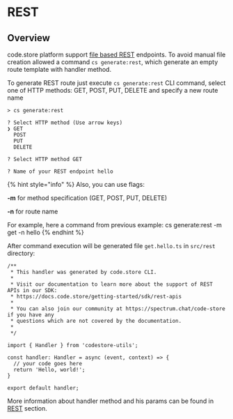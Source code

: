 # REST

## Overview

code.store platform support [file based REST](../services/rest.md) endpoints. To avoid manual file creation allowed a command `cs generate:rest`, which generate an empty route template with handler method.

To generate REST route just execute `cs generate:rest` CLI command, select one of HTTP methods: GET, POST, PUT, DELETE and specify a new route name

```text
> cs generate:rest

? Select HTTP method (Use arrow keys)
❯ GET 
  POST 
  PUT 
  DELETE 
  
? Select HTTP method GET

? Name of your REST endpoint hello
```

{% hint style="info" %}
Also, you can use flags:

**-m** for method specification \(GET, POST, PUT, DELETE\)

**-n** for route name

For example, here a command from previous example: cs generate:rest -m get -n hello
{% endhint %}

After command execution will be generated file `get.hello.ts` in `src/rest` directory:

```text
/**
 * This handler was generated by code.store CLI.
 *
 * Visit our documentation to learn more about the support of REST APIs in our SDK:
 * https://docs.code.store/getting-started/sdk/rest-apis
 *
 * You can also join our community at https://spectrum.chat/code-store if you have any
 * questions which are not covered by the documentation.
 *
 */

import { Handler } from 'codestore-utils';

const handler: Handler = async (event, context) => {
  // your code goes here
  return 'Hello, world!';
}

export default handler;
```

More information about handler method and his params can be found in [REST](../services/rest.md) section.

